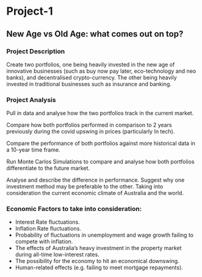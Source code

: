 # Project-1

## New Age vs Old Age: what comes out on top?

### Project Description 

Create two portfolios, one being heavily invested in the new age of innovative businesses (such as buy now pay later, eco-technology and neo banks), and decentralised crypto-currency. The other being heavily invested in traditional businesses such as insurance and banking.

### Project Analysis 

Pull in data and analyse how the two portfolios track in the current market. 

Compare how both portfolios performed in comparison to 2 years previously during the covid upswing in prices (particularly In tech). 

Compare the performance of both portfolios against more historical data in a 10-year time frame.

Run Monte Carlos Simulations to compare and analyse how both portfolios differentiate to the future market.

Analyse and describe the difference in performance. Suggest why one investment method may be preferable to the other. Taking into consideration the current economic climate of Australia and the world.

 ### Economic Factors to take into consideration:

- Interest Rate fluctuations.
- Inflation Rate fluctuations.
- Probability of fluctuations in unemployment and wage growth failing to compete with inflation.
- The effects of Australia’s heavy investment in the property market during all-time low-interest rates.
- The possibility for the economy to hit an economical downswing.
- Human-related effects (e.g. failing to meet mortgage repayments).
